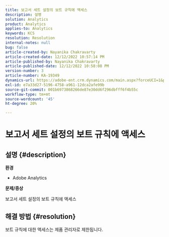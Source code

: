 ```yaml
---
title: 보고서 세트 설정의 보트 규칙에 액세스
description: 설명
solution: Analytics
product: Analytics
applies-to: Analytics
keywords: KCS
resolution: Resolution
internal-notes: null
bug: false
article-created-by: Nayanika Chakravarty
article-created-date: 12/12/2022 10:57:14 PM
article-published-by: Nayanika Chakravarty
article-published-date: 12/12/2022 10:58:08 PM
version-number: 3
article-number: KA-19349
dynamics-url: https://adobe-ent.crm.dynamics.com/main.aspx?forceUCI=1&pagetype=entityrecord&etn=knowledgearticle&id=97b4f74e-707a-ed11-81ac-6045bd006b25
exl-id: e7a33d27-5196-4758-a961-12dca2afe99b
source-git-commit: 001b6973868266de87e30dd6f296dbfff6f4b55c
workflow-type: tm+mt
source-wordcount: '45'
ht-degree: 20%

---
```


# 보고서 세트 설정의 보트 규칙에 액세스

## 설명 {#description}


<b>환경</b>

- Adobe Analytics

<b>문제/증상</b>

보고서 세트 설정의 보트 규칙에 액세스


## 해결 방법 {#resolution}


보트 규칙에 대한 액세스는 제품 관리자로 제한됩니다.
